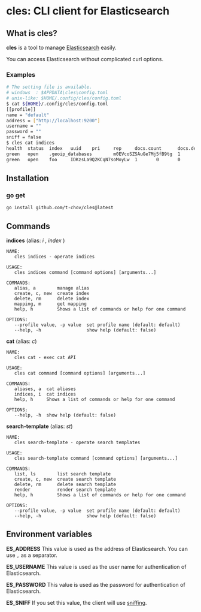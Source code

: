 # cles: CLI client for Elasticsearch

## What is cles?

**cles** is a tool to manage [Elasticsearch](https://www.elastic.co/elasticsearch/) easily.

You can access Elasticsearch without complicated curl options.

### Examples

```sh
# The setting file is available.
# windows  : $APPDATA\cles\config.toml
# unix-like: $HOME/.config/cles/config.toml
$ cat ${HOME}/.config/cles/config.toml
[[profile]]
name = "default"
address = ["http://localhost:9200"]
username = ""
password = ""
sniff = false
$ cles cat indices
health  status  index   uuid    pri     rep     docs.count      docs.deleted    store.size      pri.store.size
green   open    .geoip_databases        m0EVcoSZSAuGe7Mj5fB9tg  1       0       40      0       37.7mb  37.7mb
green   open    foo     IDKzsLa9Q2KCqN7soMoyLw  1       0       0       0       226b    226b
```

## Installation

### go get

```
go install github.com/t-chov/cles@latest
```

## Commands

**indices** (alias: _i_ , _index_ )

```
NAME:
   cles indices - operate indices

USAGE:
   cles indices command [command options] [arguments...]

COMMANDS:
   alias, a        manage alias
   create, c, new  create index
   delete, rm      delete index
   mapping, m      get mapping
   help, h         Shows a list of commands or help for one command

OPTIONS:
   --profile value, -p value  set profile name (default: default)
   --help, -h                 show help (default: false)
```

**cat** (alias: _c_)

```
NAME:
   cles cat - exec cat API

USAGE:
   cles cat command [command options] [arguments...]

COMMANDS:
   aliases, a  cat aliases
   indices, i  cat indices
   help, h     Shows a list of commands or help for one command

OPTIONS:
   --help, -h  show help (default: false)
```

**search-template** (alias: _st_)

```
NAME:
   cles search-template - operate search templates

USAGE:
   cles search-template command [command options] [arguments...]

COMMANDS:
   list, ls        list search template
   create, c, new  create search template
   delete, rm      delete search template
   render          render search template
   help, h         Shows a list of commands or help for one command

OPTIONS:
   --profile value, -p value  set profile name (default: default)
   --help, -h                 show help (default: false)
```

## Environment variables

**ES_ADDRESS**
This value is used as the address of Elasticsearch. You can use `,` as a separator.

**ES_USERNAME**
This value is used as the user name for authentication of Elasticsearch.

**ES_PASSWORD**
This value is used as the password for authentication of Elasticsearch.

**ES_SNIFF**
If you set this value, the client will use [sniffing](https://www.elastic.co/jp/blog/elasticsearch-sniffing-best-practices-what-when-why-how).